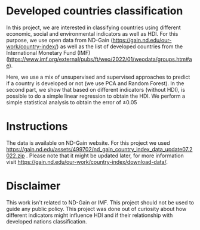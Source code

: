 # Developed countries classification

In this project, we are interested in classifying countries using different economic, social and environmental indicators as well as HDI. For this purpose, we use open data from ND-Gain (https://gain.nd.edu/our-work/country-index/) as well as the list of developed countries from the International Monetary Fund (IMF) (https://www.imf.org/external/pubs/ft/weo/2022/01/weodata/groups.htm#ae).

Here, we use a mix of unsupervised and supervised approaches to predict if a country is developed or not (we use PCA and Random Forest). In the second part, we show that based on different indicators (without HDI), is possible to do a simple linear regression to obtain the HDI. We perform a simple statistical analysis to obtain the error of $\pm 0.05$

# Instructions

The data is available on ND-Gain website. For this project we used https://gain.nd.edu/assets/499702/nd_gain_country_index_data_update07.2022.zip . Please note that it might be updated later, for more information visit https://gain.nd.edu/our-work/country-index/download-data/.

# Disclaimer

This work isn't related to ND-Gain or IMF. This project should not be used to guide any public policy. This project was done out of curiosity about how different indicators might influence HDI and if their relationship with developed nations classification.
